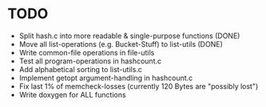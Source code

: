 # TODO 
* Split hash.c into more readable & single-purpose functions (DONE)
* Move all list-operations (e.g. Bucket-Stuff) to list-utils (DONE)
* Write common-file operations in file-utils
* Test all program-operations in hashcount.c
* Add alphabetical sorting to list-utils.c
* Implement getopt argument-handling in hashcount.c
* Fix last 1% of memcheck-losses (currently 120 Bytes are "possibly lost")
* Write doxygen for ALL functions
